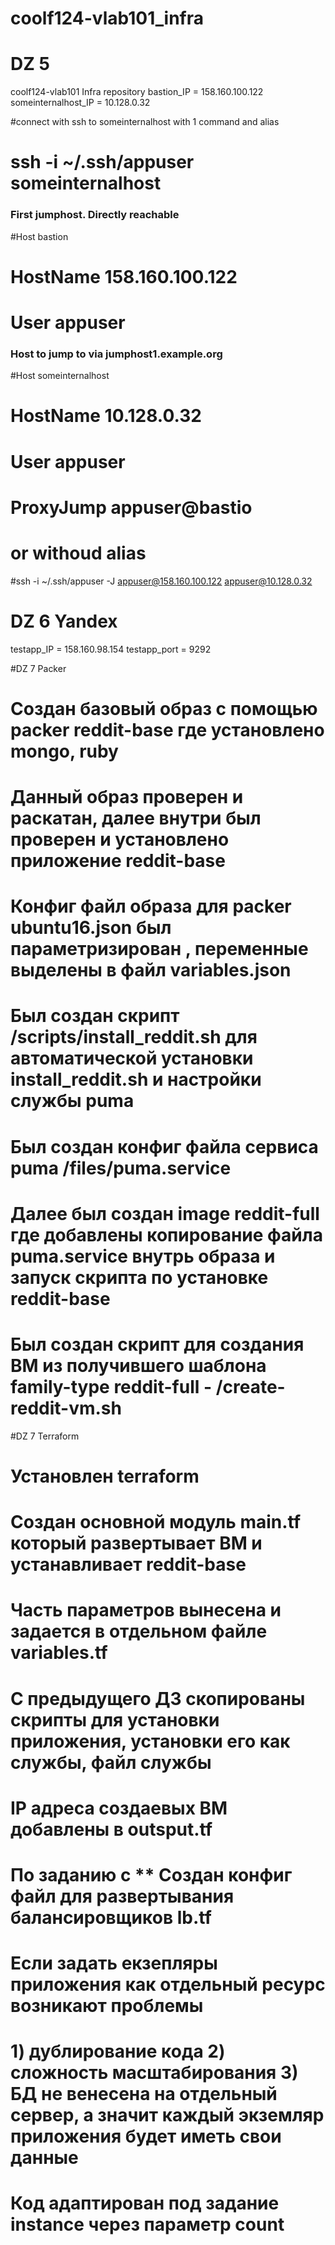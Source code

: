 # coolf124-vlab101_infra
# DZ 5
coolf124-vlab101 Infra repository
bastion_IP = 158.160.100.122
someinternalhost_IP = 10.128.0.32

#connect with ssh to someinternalhost with 1 command and alias
# ssh -i ~/.ssh/appuser someinternalhost

### First jumphost. Directly reachable
#Host bastion
#  HostName 158.160.100.122
#  User appuser
### Host to jump to via jumphost1.example.org
#Host someinternalhost
#  HostName 10.128.0.32
#  User appuser
#  ProxyJump appuser@bastio

# or withoud alias
#ssh -i ~/.ssh/appuser -J appuser@158.160.100.122 appuser@10.128.0.32

# DZ 6 Yandex
testapp_IP = 158.160.98.154
testapp_port = 9292

#DZ 7 Packer
# Создан базовый образ с помощью packer reddit-base где установлено mongo, ruby
# Данный образ проверен и раскатан, далее внутри был проверен и установлено приложение reddit-base
# Конфиг файл образа для packer ubuntu16.json был параметризирован , переменные выделены в файл variables.json
# Был создан скрипт /scripts/install_reddit.sh для автоматической установки install_reddit.sh и настройки службы puma
# Был создан конфиг файла сервиса puma /files/puma.service
# Далее был создан image reddit-full где добавлены копирование файла puma.service внутрь образа и запуск скрипта по установке reddit-base
# Был создан скрипт для создания ВМ из получившего шаблона family-type reddit-full    - /create-reddit-vm.sh

#DZ 7 Terraform
# Установлен terraform
# Создан основной модуль main.tf который развертывает ВМ и устанавливает reddit-base
# Часть параметров вынесена и задается в отдельном файле variables.tf
# С предыдущего ДЗ скопированы скрипты для установки приложения, установки его как службы, файл службы
# IP адреса создаевых ВМ добавлены в outsput.tf
# По заданию с ** Создан конфиг файл для развертывания балансировщиков lb.tf
# Если  задать екзепляры приложения как отдельный ресурс возникают проблемы
# 1) дублирование кода 2) сложность масштабирования 3) БД не венесена на отдельный сервер, а значит каждый экземляр приложения будет иметь свои данные
# Код адаптирован под задание instance через параметр count
